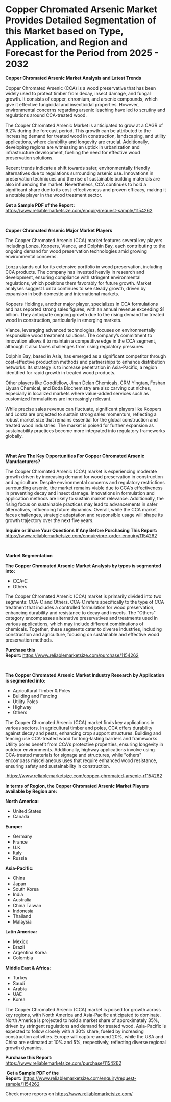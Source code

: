 <p><h1>Copper Chromated Arsenic Market Provides Detailed Segmentation of this Market based on Type, Application, and Region and Forecast for the Period from 2025 - 2032</h1></p><p><strong>Copper Chromated Arsenic Market Analysis and Latest Trends</strong></p>
<p><p>Copper Chromated Arsenic (CCA) is a wood preservative that has been widely used to protect timber from decay, insect damage, and fungal growth. It consists of copper, chromium, and arsenic compounds, which give it effective fungicidal and insecticidal properties. However, environmental concerns regarding arsenic leaching have led to scrutiny and regulations around CCA-treated wood.</p><p>The Copper Chromated Arsenic Market is anticipated to grow at a CAGR of 6.2% during the forecast period. This growth can be attributed to the increasing demand for treated wood in construction, landscaping, and utility applications, where durability and longevity are crucial. Additionally, developing regions are witnessing an uptick in urbanization and infrastructure development, fuelling the need for effective wood preservation solutions. </p><p>Recent trends indicate a shift towards safer, environmentally friendly alternatives due to regulations surrounding arsenic use. Innovations in preservation techniques and the rise of sustainable building materials are also influencing the market. Nevertheless, CCA continues to hold a significant share due to its cost-effectiveness and proven efficacy, making it a notable player in the wood treatment sector.</p></p>
<p><strong>Get a Sample PDF of the Report:&nbsp;</strong> <a href="https://www.reliablemarketsize.com/enquiry/request-sample/1154262?utm_campaign=1939&utm_medium=2&utm_source=Github&utm_content=ia&utm_term=05022025&utm_id=copper-chromated-arsenic">https://www.reliablemarketsize.com/enquiry/request-sample/1154262</a></p>
<p>&nbsp;</p>
<p><strong>Copper Chromated Arsenic Major Market Players</strong></p>
<p><p>The Copper Chromated Arsenic (CCA) market features several key players including Lonza, Koppers, Viance, and Dolphin Bay, each contributing to the ongoing demand for wood preservation technologies amid growing environmental concerns. </p><p>Lonza stands out for its extensive portfolio in wood preservation, including CCA products. The company has invested heavily in research and development, ensuring compliance with stringent environmental regulations, which positions them favorably for future growth. Market analyses suggest Lonza continues to see steady growth, driven by expansion in both domestic and international markets.</p><p>Koppers Holdings, another major player, specializes in CCA formulations and has reported strong sales figures, with an annual revenue exceeding $1 billion. They anticipate ongoing growth due to the rising demand for treated wood in construction, particularly in emerging markets. </p><p>Viance, leveraging advanced technologies, focuses on environmentally responsible wood treatment solutions. The company’s commitment to innovation allows it to maintain a competitive edge in the CCA segment, although it also faces challenges from rising regulatory pressures.</p><p>Dolphin Bay, based in Asia, has emerged as a significant competitor through cost-effective production methods and partnerships to enhance distribution networks. Its strategy is to increase penetration in Asia-Pacific, a region identified for rapid growth in treated wood products.</p><p>Other players like Goodfellow, Jinan Delan Chemicals, CRM Yingtan, Foshan Liyuan Chemical, and Boda Biochemistry are also carving out niches, especially in localized markets where value-added services such as customized formulations are increasingly relevant.</p><p>While precise sales revenue can fluctuate, significant players like Koppers and Lonza are projected to sustain strong sales momentum, reflecting a robust market size that remains essential for the global construction and treated wood industries. The market is poised for further expansion as sustainability practices become more integrated into regulatory frameworks globally.</p></p>
<p>&nbsp;</p>
<p><strong>What Are The Key Opportunities For Copper Chromated Arsenic Manufacturers?</strong></p>
<p><p>The Copper Chromated Arsenic (CCA) market is experiencing moderate growth driven by increasing demand for wood preservation in construction and agriculture. Despite environmental concerns and regulatory restrictions surrounding arsenic, the market remains viable due to CCA's effectiveness in preventing decay and insect damage. Innovations in formulation and application methods are likely to sustain market relevance. Additionally, the rising focus on sustainable practices may lead to advancements in safer alternatives, influencing future dynamics. Overall, while the CCA market faces challenges, strategic adaptation and responsible usage will shape its growth trajectory over the next five years.</p></p>
<p><strong>Inquire or Share Your Questions If Any Before Purchasing This Report:</strong> <a href="https://www.reliablemarketsize.com/enquiry/pre-order-enquiry/1154262?utm_campaign=1939&utm_medium=2&utm_source=Github&utm_content=ia&utm_term=05022025&utm_id=copper-chromated-arsenic">https://www.reliablemarketsize.com/enquiry/pre-order-enquiry/1154262</a></p>
<p>&nbsp;</p>
<p><strong>Market Segmentation</strong></p>
<p><strong>The Copper Chromated Arsenic Market Analysis by types is segmented into:</strong></p>
<p><ul><li>CCA-C</li><li>Others</li></ul></p>
<p><p>The Copper Chromated Arsenic (CCA) market is primarily divided into two segments: CCA-C and Others. CCA-C refers specifically to the type of CCA treatment that includes a controlled formulation for wood preservation, enhancing durability and resistance to decay and insects. The "Others" category encompasses alternative preservatives and treatments used in various applications, which may include different combinations of chemicals. Together, these segments cater to diverse industries, including construction and agriculture, focusing on sustainable and effective wood preservation methods.</p></p>
<p><strong>Purchase this Report:&nbsp;</strong><a href="https://www.reliablemarketsize.com/purchase/1154262?utm_campaign=1939&utm_medium=2&utm_source=Github&utm_content=ia&utm_term=05022025&utm_id=copper-chromated-arsenic">https://www.reliablemarketsize.com/purchase/1154262</a></p>
<p>&nbsp;</p>
<p><strong>The Copper Chromated Arsenic Market Industry Research by Application is segmented into:</strong></p>
<p><ul><li>Agricultural Timber & Poles</li><li>Building and Fencing</li><li>Utility Poles</li><li>Highway</li><li>Others</li></ul></p>
<p><p>The Copper Chromated Arsenic (CCA) market finds key applications in various sectors. In agricultural timber and poles, CCA offers durability against decay and pests, enhancing crop support structures. Building and fencing use CCA-treated wood for long-lasting barriers and frameworks. Utility poles benefit from CCA's protective properties, ensuring longevity in outdoor environments. Additionally, highway applications involve using CCA-treated materials for signage and structures, while "others" encompass miscellaneous uses that require enhanced wood resistance, ensuring safety and sustainability in construction.</p></p>
<p><a href="https://www.reliablemarketsize.com/copper-chromated-arsenic-r1154262?utm_campaign=1939&utm_medium=2&utm_source=Github&utm_content=ia&utm_term=05022025&utm_id=copper-chromated-arsenic">&nbsp;https://www.reliablemarketsize.com/copper-chromated-arsenic-r1154262</a></p>
<p><strong>In terms of Region, the Copper Chromated Arsenic Market Players available by Region are:</strong></p>
<p>
    <p> <strong> North America: </strong>
        <ul>
            <li>United States</li>
            <li>Canada</li>
        </ul>
        </p> 
    <p> <strong> Europe: </strong>
        <ul>
            <li>Germany</li>
            <li>France</li>
            <li>U.K.</li>
            <li>Italy</li>
            <li>Russia</li>
        </ul>
        </p> 
    <p> <strong> Asia-Pacific: </strong>
        <ul>
            <li>China</li>
            <li>Japan</li>
            <li>South Korea</li>
            <li>India</li>
            <li>Australia</li>
            <li>China Taiwan</li>
            <li>Indonesia</li>
            <li>Thailand</li>
            <li>Malaysia</li>
        </ul>
        </p> 
    <p> <strong> Latin America: </strong>
        <ul>
            <li>Mexico</li>
            <li>Brazil</li>
            <li>Argentina Korea</li>
            <li>Colombia</li>
        </ul>
        </p> 
    <p> <strong> Middle East & Africa: </strong>
        <ul>
            <li>Turkey</li>
            <li>Saudi</li>
            <li>Arabia</li>
            <li>UAE</li>
            <li>Korea</li>
        </ul>
    </p>
    </p>
<p><p>The Copper Chromated Arsenic (CCA) market is poised for growth across key regions, with North America and Asia-Pacific anticipated to dominate. North America is projected to hold a market share of approximately 35%, driven by stringent regulations and demand for treated wood. Asia-Pacific is expected to follow closely with a 30% share, fueled by increasing construction activities. Europe will capture around 20%, while the USA and China are estimated at 10% and 5%, respectively, reflecting diverse regional growth dynamics.</p></p>
<p><strong>Purchase this Report: </strong><a href="https://www.reliablemarketsize.com/purchase/1154262?utm_campaign=1939&utm_medium=2&utm_source=Github&utm_content=ia&utm_term=05022025&utm_id=copper-chromated-arsenic">https://www.reliablemarketsize.com/purchase/1154262</a></p>
<p>&nbsp;<strong>Get a Sample PDF of the Report:&nbsp;&nbsp;</strong><a href="https://www.reliablemarketsize.com/enquiry/request-sample/1154262?utm_campaign=1939&utm_medium=2&utm_source=Github&utm_content=ia&utm_term=05022025&utm_id=copper-chromated-arsenic">https://www.reliablemarketsize.com/enquiry/request-sample/1154262</a></p>
<p><strong></strong></p>
<p>Check more reports on <a href="https://www.reliablemarketsize.com/?utm_campaign=1939&utm_medium=2&utm_source=Github&utm_content=ia&utm_term=05022025&utm_id=copper-chromated-arsenic">https://www.reliablemarketsize.com/</a></p>